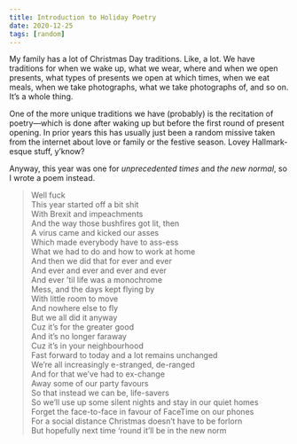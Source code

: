 ```yaml
---
title: Introduction to Holiday Poetry
date: 2020-12-25
tags: [random]
---
```


My family has a lot of Christmas Day traditions. Like, a lot. We have traditions for when we wake up, what we wear, where and when we open presents, what types of presents we open at which times, when we eat meals, when we take photographs, what we take photographs of, and so on. It’s a whole thing.

One of the more unique traditions we have (probably) is the recitation of poetry—which is done after waking up but before the first round of present opening. In prior years this has usually just been a random missive taken from the internet about love or family or the festive season. Lovey Hallmark-esque stuff, y’know?

Anyway, this year was one for _unprecedented times_ and _the new normal_, so I wrote a poem instead.

<blockquote>
Well fuck<br>
This year started off a bit shit<br>
With Brexit and impeachments<br>
And the way those bushfires got lit, then<br>
A virus came and kicked our asses<br>
Which made everybody have to ass-ess<br>
What we had to do and how to work at home<br>
And then we did that for ever and ever<br>
And ever and ever and ever and ever<br>
And ever ’til life was a monochrome<br>
Mess, and the days kept flying by<br>
With little room to move<br>
And nowhere else to fly<br>
But we all did it anyway<br>
Cuz it’s for the greater good<br>
And it’s no longer faraway<br>
Cuz it’s in your neighbourhood<br>
Fast forward to today and a lot remains unchanged<br>
We’re all increasingly e-stranged, de-ranged<br>
And for that we’ve had to ex-change<br>
Away some of our party favours<br>
So that instead we can be, life-savers<br>
So we’ll use up some silent nights and stay in our quiet homes<br>
Forget the face-to-face in favour of FaceTime on our phones<br>
For a social distance Christmas doesn’t have to be forlorn<br>
But hopefully next time ‘round it’ll be in the new norm
</blockquote>

